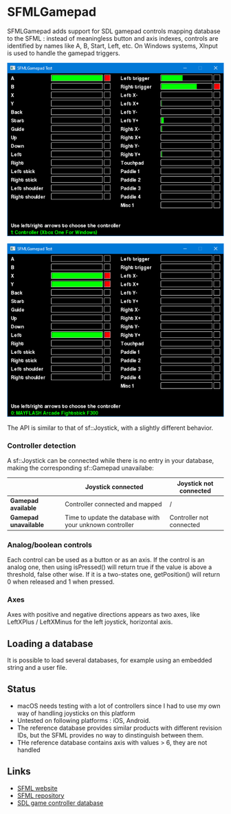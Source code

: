 # SFMLGamepad

SFMLGamepad adds support for SDL gamepad controls mapping database to the SFML : instead of
meaningless button and axis indexes, controls are identified by names like A, B, Start, Left, etc.
On Windows systems, XInput is used to handle the gamepad triggers.

![](demo_xinput.png)

![](demo.png)

The API is similar to that of sf::Joystick, with a slightly different behavior.

### Controller detection

A sf::Joystick can be connected while there is no entry in your database, making the corresponding
sf::Gamepad unavailabe:

|                         | Joystick connected                                       | Joystick not connected   |
|-------------------------|----------------------------------------------------------|--------------------------|
| **Gamepad available**   | Controller connected and mapped                          |             /            |
| **Gamepad unavailable** | Time to update the database with your unknown controller | Controller not connected |

### Analog/boolean controls

Each control can be used as a button or as an axis. If the control is an analog one, then using
isPressed() will return true if the value is above a threshold, false other wise. If it is a two-states one,
getPosition() will return 0 when released and 1 when pressed.

### Axes

Axes with positive and negative directions appears as two axes, like LeftXPlus / LeftXMinus for the left joystick, horizontal axis.

## Loading a database

It is possible to load several databases, for example using an embedded string and a user file.

## Status

* macOS needs testing with a lot of controllers since I had to use my own way of handling joysticks on this platform
* Untested on following platforms : iOS, Android.
* The reference database provides similar products with different revision IDs, but the SFML provides no way to dinstinguish between them.
* THe reference database contains axis with values > 6, they are not handled

## Links

* [SFML website](https://www.sfml-dev.org/)
* [SFML repository](https://github.com/SFML/SFML)
* [SDL game controller database](https://github.com/gabomdq/SDL_GameControllerDB)
